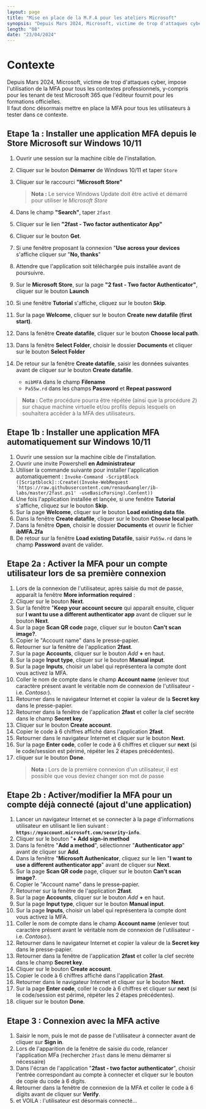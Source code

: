 ```yaml
---
layout: page
title: "Mise en place de la M.F.A pour les ateliers Microsoft"
synopsis: "Depuis Mars 2024, Microsoft, victime de trop d'attaques cyber, impose l'utilisation de la MFA pour tous les contextes professionnels, y-compris pour les tenant de test Microsoft 365 que l'éditeur fournit pour les formations officielles. Il faut donc désormais mettre en place la MFA pour tous les utilisateurs à tester dans ce contexte."
length: "08"
date: "23/04/2024"
---
```

# Contexte
Depuis Mars 2024, Microsoft, victime de trop d'attaques cyber, impose l'utilisation de la MFA pour tous les contextes professionnels, y-compris pour les tenant de test Microsoft 365 que l'éditeur fournit pour les formations officielles.  
Il faut donc désormais mettre en place la MFA pour tous les utilisateurs à tester dans ce contexte.

## Etape 1a : Installer une application MFA depuis le Store Microsoft sur Windows 10/11
1. Ouvrir une session sur la machine cible de l'installation.
1. Cliquer sur le bouton **Démarrer** de Windows 10/11 et taper ```Store```
1. Cliquer sur le raccourci **"Microsoft Store"**   
    >**Nota :** Le service Windows Update doit être activé et démarré pour utiliser le *Microsoft Store*  

1. Dans le champ **"Search"**, taper ```2fast```
1. Cliquer sur le lien **"2fast - Two factor authenticator App"**
1. Cliquer sur le bouton **Get**.
1. Si une fenêtre proposant la connexion "**Use across your devices** s'affiche cliquer sur "**No, thanks**"
1. Attendre que l'application soit téléchargée puis installée avant de poursuivre.
1. Sur le **Microsoft Store**, sur la page **"2 fast - Two factor Authenticator"**, cliquer sur le bouton **Launch**
1. Si une fenêtre **Tutorial** s'affiche, cliquez sur le bouton **Skip**.
1. Sur la page **Welcome**, cliquer sur le bouton **Create new datafile (first start)**.
1. Dans la fenêtre **Create datafile**, cliquer sur le bouton **Choose local path**.
1. Dans la fenêtre **Select Folder**, choisir le dossier **Documents** et cliquer sur le bouton **Select Folder**
1. De retour sur la fenêtre **Create datafile**, saisir les données suivantes avant de cliquer sur le bouton **Create datafile**.
    - ```mibMFA``` dans le champ **Filename**
    - ```Pa55w.rd``` dans les champs **Password** et **Repeat password**

>**Nota :** Cette procédure pourra être répétée (ainsi que la procédure *2*) sur chaque machine virtuelle et/ou profils depuis lesquels on souhaitera accèder à la MFA des utilisateurs.

## Etape 1b : Installer une application MFA automatiquement sur Windows 10/11
1. Ouvrir une session sur la machine cible de l'installation.
1. Ouvrir une invite Powershell **en Administrateur**
1. Utiliser la commande suivante pour installer l'application automatiquement : 
    ```Invoke-Command -ScriptBlock ([Scriptblock]::Create((Invoke-WebRequest 'https://raw.githubusercontent.com/renaudwangler/ib-labs/master/2fast.ps1' -useBasicParsing).Content))```
1. Une fois l'application installée et lançée, si une fenêtre **Tutorial** s'affiche, cliquez sur le bouton **Skip**.
1. Sur la page **Welcome**, cliquer sur le bouton **Load existing data file**.
1. Dans la fenêtre **Create datafile**, cliquer sur le bouton **Choose local path**.
1. Dans la fenêtre **Open**, choisir le dossier **Documents** et ouvrir le fichier **ibMFA.2fa**
1. De retour sur la fenêtre **Load existing Datafile**, saisir ```Pa55w.rd``` dans le champ **Password** avant de valider.

## Etape 2a : Activer la MFA pour un compte utilisateur lors de sa première connexion
1. Lors de la connexion de l'utilisateur, après saisie du mot de passe, apparaît la fenêtre **More information required** :
1. Cliquer sur le bouton **Next**.
1. Sur la fenêtre "**Keep your account secure** qui apparaît ensuite, cliquer sur **I want tu use a different authenticator app** avant de cliquer sur le bouton **Next**.
1. Sur la page **Scan QR code** page, cliquer sur le bouton **Can't scan image?**.
1. Copier le "Account name" dans le presse-papier.
1. Retourner sur la fenêtre de l'application **2fast**.
1. Sur la page **Accounts**, cliquer sur le bouton *Add* **+** en haut.
1. Sur la page **Input type**, cliquer sur le bouton **Manual input**.
1. Sur la page **Inputs**, choisir un label qui représentera la compte dont vous activez la MFA.
1. Coller le nom de compte dans le champ **Account name** (enlever tout caractère présent avant le véritable nom de connexion de l'utilisateur - i.e. *Contoso:*).
1. Retourner dans le navigateur Internet et copier la valeur de la **Secret key** dans le presse-papier.
1. Retourner dans la fenêtre de l'application **2fast** et coller la clef secrète dans le champ **Secret key**.
1. Cliquer sur le bouton **Create account**.
1. Copier le code à 6 chiffres affiché dans l'application **2fast**.
1. Retourner dans le navigateur Internet et cliquer sur le bouton **Next**.
1. Sur la page **Enter code**, coller le code à 6 chiffres et cliquer sur **next** (si le code/session est périmé, répéter les 2 étapes précédentes).
1. cliquer sur le bouton **Done**.
    >**Nota :** Lors de la première connexion d'un utilisateur, il est possible que vous deviez changer son mot de passe

## Etape 2b : Activer/modifier la MFA pour un compte déjà connecté (ajout d'une application)
1. Lancer un navigateur Internet et se connecter à la page d'informations utilisateur en utilisant le lien suivant : **```https://myaccount.microsoft.com/security-info```**.  
1. Cliquer sur le bouton "**+ Add sign-in method**
1. Dans la fenêtre "**Add a method**", sélectionner "**Authenticator app**" avant de cliquer sur **Add**.
1. Dans la fenêtre "**Microsoft Authenicator**, cliquez sur le lien "**I want to use a different authenticator app**" avant de cliquer sur **Next**.
1. Sur la page **Scan QR code** page, cliquer sur le bouton **Can't scan image?**.
1. Copier le "Account name" dans le presse-papier.
1. Retourner sur la fenêtre de l'application **2fast**.
1. Sur la page **Accounts**, cliquer sur le bouton *Add* **+** en haut.
1. Sur la page **Input type**, cliquer sur le bouton **Manual input**.
1. Sur la page **Inputs**, choisir un label qui représentera la compte dont vous activez la MFA.
1. Coller le nom de compte dans le champ **Account name** (enlever tout caractère présent avant le véritable nom de connexion de l'utilisateur - i.e. *Contoso:*).
1. Retourner dans le navigateur Internet et copier la valeur de la **Secret key** dans le presse-papier.
1. Retourner dans la fenêtre de l'application **2fast** et coller la clef secrète dans le champ **Secret key**.
1. Cliquer sur le bouton **Create account**.
1. Copier le code à 6 chiffres affiché dans l'application **2fast**.
1. Retourner dans le navigateur Internet et cliquer sur le bouton **Next**.
1. Sur la page **Enter code**, coller le code à 6 chiffres et cliquer sur **next** (si le code/session est périmé, répéter les 2 étapes précédentes).
1. cliquer sur le bouton **Done**.

## Etape 3 : Connexion avec la MFA active
1. Saisir le nom, puis le mot de passe de l'utilisateur à connecter avant de cliquer sur **Sign in**.
1. Lors de l'apparition de la fenêtre de saisie du code, relancer l'application MFa (rechercher ```2fast``` dans le menu démarrer si nécessaire)
1. Dans l'écran de l'application "**2fast - two factor authenticator**", choisir l'entrée correspondant au compte à connecter et cliquer sur le bouton de copie du code à 6 digits.
1. Retourner dans la fenêtre de connexion de la MFA et coller le code à 6 digits avant de cliquer sur **Verify**.
1. et VOILA : l'utilisateur est désormais connecté...